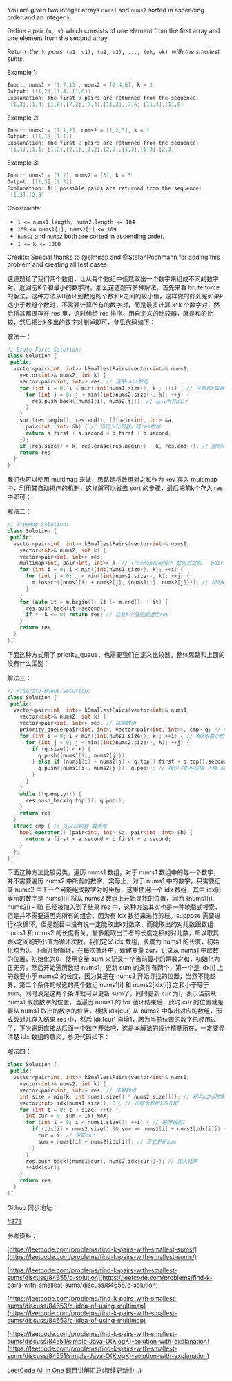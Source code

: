 You are given two integer arrays `nums1` and `nums2` sorted in ascending order and an integer `k`.

Define a pair `(u, v)` which consists of one element from the first array and one element from the second array.

Return  _the_  `k`  _pairs_  `(u1, v1), (u2, v2), ..., (uk, vk)`  _with the smallest sums_.

Example 1:

```cpp
Input: nums1 = [1,7,11], nums2 = [2,4,6], k = 3
Output: [[1,2],[1,4],[1,6]]
Explanation: The first 3 pairs are returned from the sequence:
 [1,2],[1,4],[1,6],[7,2],[7,4],[11,2],[7,6],[11,4],[11,6]
```

Example 2:

```cpp
Input: nums1 = [1,1,2], nums2 = [1,2,3], k = 2
Output: [[1,1],[1,1]]
Explanation: The first 2 pairs are returned from the sequence:
 [1,1],[1,1],[1,2],[2,1],[1,2],[2,2],[1,3],[1,3],[2,3]
```

Example 3:

```cpp
Input: nums1 = [1,2], nums2 = [3], k = 3
Output: [[1,3],[2,3]]
Explanation: All possible pairs are returned from the sequence:
 [1,3],[2,3]
```

Constraints:

- `1 <= nums1.length, nums2.length <= 104`
- `109 <= nums1[i], nums2[i] <= 109`
- `nums1` and `nums2` both are sorted in ascending order.
- `1 <= k <= 1000`

Credits: Special thanks to [@elmirap](https://leetcode.com/elmirap/) and [@StefanPochmann](https://leetcode.com/stefanpochmann/) for adding this problem and creating all test cases.

这道题给了我们两个数组，让从每个数组中任意取出一个数字来组成不同的数字对，返回前K个和最小的数字对。那么这道题有多种解法，首先来看 brute force 的解法，这种方法从0循环到数组的个数和k之间的较小值，这样做的好处是如果k远小于数组个数时，不需要计算所有的数字对，而是最多计算 k\*k 个数字对，然后将其都保存在 res 里，这时候给 res 排序，用自定义的比较器，就是和的比较，然后把比k多出的数字对删掉即可，参见代码如下：

解法一：

```cpp
// Brute-Force-Solution:
class Solution {
 public:
  vector<pair<int, int>> kSmallestPairs(vector<int>& nums1,
    vector<int>& nums2, int k) {
    vector<pair<int, int>> res; // 结果pair数组
    for (int i = 0; i < min((int)nums1.size(), k); ++i) { // 注意和k取最小值
      for (int j = 0; j < min((int)nums2.size(), k); ++j) {
        res.push_back({nums1[i], nums2[j]}); // 压入所有pair
      }
    }
    sort(res.begin(), res.end(), [](pair<int, int> &a,
      pair<int, int> &b) { // 自定义比较器，给res排序
      return a.first + a.second < b.first + b.second;
    });
    if (res.size() > k) res.erase(res.begin() + k, res.end()); // 删除k后面的
    return res;
  }
};
```

我们也可以使用 multimap 来做，思路是将数组对之和作为 key 存入 multimap 中，利用其自动排序的机制，这样就可以省去 sort 的步骤，最后把前k个存入 res 中即可：

解法二：

```cpp
// TreeMap-Solution:
class Solution {
 public:
  vector<pair<int, int>> kSmallestPairs(vector<int>& nums1,
    vector<int>& nums2, int k) {
    vector<pair<int, int>> res;
    multimap<int, pair<int, int>> m; // TreeMap自动排序 数组对之和 - pair
    for (int i = 0; i < min((int)nums1.size(), k); ++i) {
      for (int j = 0; j < min((int)nums2.size(), k); ++j) {
        m.insert({nums1[i] + nums2[j], {nums1[i], nums2[j]}}); // 和为key
      }
    }
    for (auto it = m.begin(); it != m.end(); ++it) {
      res.push_back(it->second);
      if (--k <= 0) return res; // 达到k个值后就返回res
    }
    return res;
  }
};
```

下面这种方式用了 priority_queue，也需要我们自定义比较器，整体思路和上面的没有什么区别：

解法三：

```cpp
// Priority-Queue-Solution:
class Solution {
 public:
  vector<pair<int, int>> kSmallestPairs(vector<int>& nums1,
    vector<int>& nums2, int k) {
    vector<pair<int, int>> res; // 结果数组
    priority_queue<pair<int, int>, vector<pair<int, int>>, cmp> q; // Construct
    for (int i = 0; i < min((int)nums1.size(), k); ++i) { // 和k取最小值
      for (int j = 0; j < min((int)nums2.size(), k); ++j) {
        if (q.size() < k) {
          q.push({nums1[i], nums2[j]});
        } else if (nums1[i] + nums2[j] < q.top().first + q.top().second) {
          q.push({nums1[i], nums2[j]}); q.pop(); // 找到了更小和值 入堆 队首出队
        }
      }
    }
    while (!q.empty()) {
      res.push_back(q.top()); q.pop();
    }
    return res;
  }
  struct cmp { // 定义比较器 最大堆
    bool operator() (pair<int, int> &a, pair<int, int> &b) {
      return a.first + a.second < b.first + b.second;
    }
  };
};
```

下面这种方法比较另类，遍历 nums1 数组，对于 nums1 数组中的每一个数字，并不需要遍历 nums2 中所有的数字，实际上，对于 nums1 中的数字，只需要记录 nums2 中下一个可能组成数字对的坐标，这里使用一个 idx 数组，其中 idx\[i\] 表示的数字是 nums1\[i\] 将从 nums2 数组上开始寻找的位置，因为 {nums1\[i\], nums2\[i - 1\]} 已经被加入到了结果 res 中，这种方法其实也是一种地毯式搜索，但是并不需要遍历完所有的组合，因为有 idx 数组来进行剪枝。suppose 需要进行k次循环，但是题目中没有说一定能取出k对数字，而能取出的对儿数跟数组 nums1 和 nums2 的长度有关，最多能取出二者的长度之积的对儿数，所以取其跟k之间的较小值为循环次数。我们定义 idx 数组，长度为 nums1 的长度，初始化均为0。下面开始循环，在每次循环中，新建变量 cur，记录从 nums1 中取数的位置，初始化为0，使用变量 sum 来记录一个当前最小的两数之和，初始化为正无穷。然后开始遍历数组 nums1，更新 sum 的条件有两个，第一个是 idx\[i\] 上的数要小于 nums2 的长度，因为其是在 nums2 开始寻找的位置，当然不能越界，第二个条件的候选的两个数组 nums1\[i\] 和 nums2\[idx\[i\]\] 之和小于等于 sum。同时满足这两个条件就可以更新 sum了，同时更新 cur 为i，表示当前从 nums1 取出数字的位置。当遍历 nums1 的 for 循环结束后，此时 cur 的位置就是要从 nums1 取出的数字的位置，根据 idx\[cur\] 从 nums2 中取出对应的数组，形成数对儿存入结果 res 中，然后 idx\[cur\] 自增1，因为当前位置的数字已经用过了，下次遍历直接从后面一个数字开始吧，这是本解法的设计精髓所在，一定要弄清楚 idx 数组的意义，参见代码如下：

解法四：

```cpp
class Solution {
 public:
  vector<pair<int, int>> kSmallestPairs(vector<int>& nums1,
    vector<int>& nums2, int k) {
    vector<pair<int, int>> res; // 结果数组
    int size = min(k, int(nums1.size() * nums2.size())); // 积与k之间的较小值
    vector<int> idx(nums1.size(), 0); // 长度为数组1的长度
    for (int t = 0; t < size; ++t) {
      int cur = 0, sum = INT_MAX;
      for (int i = 0; i < nums1.size(); ++i) { // 遍历数组1
        if (idx[i] < nums2.size() && sum >= nums1[i] + nums2[idx[i]]) {
          cur = i; // 更新cur
          sum = nums1[i] + nums2[idx[i]]; // 正式更新sum
        }
      }
      res.push_back({nums1[cur], nums2[idx[cur]]}); // 加入结果
      ++idx[cur];
    }
    return res;
  }
};
```

Github 同步地址：

[#373](https://github.com/grandyang/leetcode/issues/373)

参考资料：

[https://leetcode.com/problems/find-k-pairs-with-smallest-sums/](https://leetcode.com/problems/find-k-pairs-with-smallest-sums/)

[https://leetcode.com/problems/find-k-pairs-with-smallest-sums/discuss/84655/c-solution](https://leetcode.com/problems/find-k-pairs-with-smallest-sums/discuss/84655/c-solution)

[https://leetcode.com/problems/find-k-pairs-with-smallest-sums/discuss/84653/c-idea-of-using-multimap](https://leetcode.com/problems/find-k-pairs-with-smallest-sums/discuss/84653/c-idea-of-using-multimap)

[](<https://leetcode.com/problems/find-k-pairs-with-smallest-sums/discuss/84551/simple-Java-O(KlogK)-solution-with-explanation>)[https://leetcode.com/problems/find-k-pairs-with-smallest-sums/discuss/84551/simple-Java-O(KlogK)-solution-with-explanation](<https://leetcode.com/problems/find-k-pairs-with-smallest-sums/discuss/84551/simple-Java-O(KlogK)-solution-with-explanation>)

[LeetCode All in One 题目讲解汇总(持续更新中...)](http://www.cnblogs.com/grandyang/p/4606334.html)
